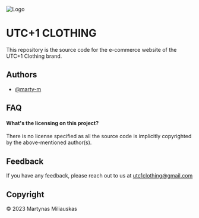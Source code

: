![Logo](https://utc1assets.s3.eu-north-1.amazonaws.com/utcplusonedarktrsp.png)


# UTC+1 CLOTHING

This repository is the source code for the e-commerce website of the UTC+1 Clothing brand.


## Authors

- [@marty-m](https://www.github.com/marty-m)


## FAQ

#### What's the licensing on this project?

There is no license specified as all the source code is implicitly copyrighted by the above-mentioned author(s).




## Feedback

If you have any feedback, please reach out to us at utc1clothing@gmail.com


## Copyright

 © 2023 Martynas Miliauskas

